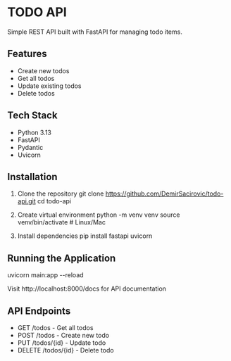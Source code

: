   # TODO API

  Simple REST API built with FastAPI for managing todo items.

  ## Features

  - Create new todos
  - Get all todos
  - Update existing todos
  - Delete todos

  ## Tech Stack

  - Python 3.13
  - FastAPI
  - Pydantic
  - Uvicorn

  ## Installation

  1. Clone the repository
  git clone https://github.com/DemirSacirovic/todo-api.git
  cd todo-api

  2. Create virtual environment
  python -m venv venv
  source venv/bin/activate  # Linux/Mac

  3. Install dependencies
  pip install fastapi uvicorn

  ## Running the Application

  uvicorn main:app --reload

  Visit http://localhost:8000/docs for API documentation

  ## API Endpoints

  - GET /todos - Get all todos
  - POST /todos - Create new todo
  - PUT /todos/{id} - Update todo
  - DELETE /todos/{id} - Delete todo
